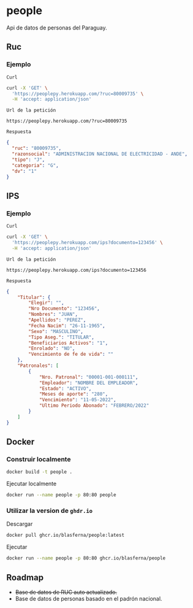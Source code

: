 # people
Api de datos de personas del Paraguay.

## Ruc

### Ejemplo

`Curl`
```bash
curl -X 'GET' \
  'https://peoplepy.herokuapp.com/?ruc=80009735' \
  -H 'accept: application/json'
```

`Url de la petición`
```
https://peoplepy.herokuapp.com/?ruc=80009735
```

`Respuesta`

```json
{
  "ruc": "80009735",
  "razonsocial": "ADMINISTRACION NACIONAL DE ELECTRICIDAD - ANDE",
  "tipo": "J",
  "categoria": "G",
  "dv": "1"
}
```

## IPS

### Ejemplo

`Curl`
```bash
curl -X 'GET' \
  'https://peoplepy.herokuapp.com/ips?documento=123456' \
  -H 'accept: application/json'
```

`Url de la petición`
```
https://peoplepy.herokuapp.com/ips?documento=123456
```

`Respuesta`

```json
{
    "Titular": {
        "Elegir": "", 
        "Nro Documento": "123456", 
        "Nombres": "JUAN", 
        "Apellidos": "PEREZ", 
        "Fecha Nacim": "26-11-1965", 
        "Sexo": "MASCULINO", 
        "Tipo Aseg.": "TITULAR", 
        "Beneficiarios Activos": "1", 
        "Enrolado": "NO", 
        "Vencimiento de fe de vida": ""
    }, 
    "Patronales": [
        {
            "Nro. Patronal": "00001-001-000111", 
            "Empleador": "NOMBRE DEL EMPLEADOR", 
            "Estado": "ACTIVO", 
            "Meses de aporte": "280", 
            "Vencimiento": "11-05-2022", 
            "Ultimo Periodo Abonado": "FEBRERO/2022"
        }
    ]
}
```
## Docker

### Construir localmente

```bash
docker build -t people .
```


Ejecutar localmente

```bash
docker run --name people -p 80:80 people
```

### Utilizar la version de `ghdr.io`

Descargar

```bash
docker pull ghcr.io/blasferna/people:latest
```

Ejecutar

```bash
docker run --name people -p 80:80 ghcr.io/blasferna/people
```

## Roadmap
* <s>Base de datos de RUC auto actualizado.</s>
* Base de datos de personas basado en el padrón nacional.
